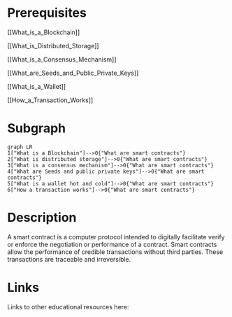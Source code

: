 # Prerequisites
[[What_is_a_Blockchain]]


[[What_is_Distributed_Storage]]


[[What_is_a_Consensus_Mechanism]]


[[What_are_Seeds_and_Public_Private_Keys]]


[[What_is_a_Wallet]]


[[How_a_Transaction_Works]]

# Subgraph

```mermaid
graph LR
1["What is a Blockchain"]-->0{"What are smart contracts"}
2["What is distributed storage"]-->0{"What are smart contracts"}
3["What is a consensus mechanism"]-->0{"What are smart contracts"}
4["What are Seeds and public private keys"]-->0{"What are smart contracts"}
5["What is a wallet hot and cold"]-->0{"What are smart contracts"}
6["How a transaction works"]-->0{"What are smart contracts"}
```



# Description
A smart contract is a computer protocol intended to digitally facilitate verify or enforce the negotiation or performance of a contract. Smart contracts allow the performance of credible transactions without third parties. These transactions are traceable and irreversible.

# Links
Links to other educational resources here: